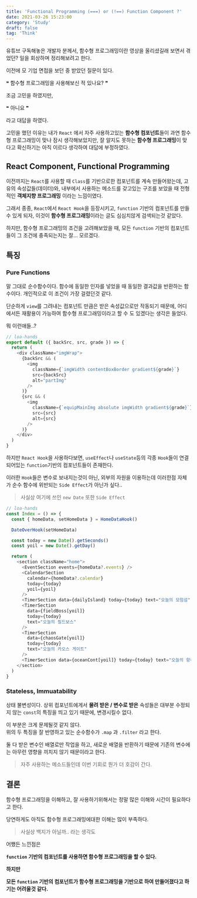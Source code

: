 ```yaml
---
title: 'Functional Programming (===) or (!==) Function Component ?'
date: 2021-03-26 15:23:00
category: 'Study'
draft: false
tag: 'Think'
---
```


유튜브 구독해놓은 개발자 분께서, 함수형 프로그래밍이란 영상을 올리셨길래 보면서 겪었던? 일을 회상하며 정리해보려고 한다.

이전에 모 기업 면접을 보던 중 받았던 질문이 있다.

❝ 함수형 프로그래밍을 사용해보신 적 있나요? ❞

조금 고민을 하였지만,

❝ 아니요 ❞

라고 대답을 하였다.

고민을 했던 이유는 내가 `React` 에서 자주 사용하고있는 **함수형 컴포넌트**들이 과연 함수형 프로그래밍이 맞나 잠시 생각해보았지만, 잘 알지도 못하는 **함수형 프로그래밍**이 맞다고 확신하기는 아직 이르다 생각하여 대답에 부정하였다.

## React Component, Functional Programming

이전까지는 `React`를 사용할 때 `Class`를 기반으로한 컴포넌트를 계속 만들어왔는데, 고유의 속성값들(데이터)와, 내부에서 사용하는 메소드를 갖고있는 구조를 보았을 때 전형적인 **객체지향 프로그래밍** 이라는 느낌이였다.

그래서 종종, `React`에서 `React Hook`을 등장시키고, `function` 기반의 컴포넌트를 만들수 있게 되자, 이것이 **함수형 프로그래밍**이라는 글도 심심치않게 검색되는것 같았다.

하지만, 함수형 프로그래밍의 조건을 고려해보았을 때, 모든 `function` 기반의 컴포넌트들이 그 조건에 충족되는지는 잘... 모르겠다.

## 특징

### Pure Functions

말 그대로 순수함수이다. 함수에 동일한 인자를 넣었을 때 동일한 결과값을 반환하는 함수이다. 개인적으로 이 조건이 가장 걸렸던것 같다.

단순하게 `view`를 그려내는 컴포넌트 만큼은 받은 속성값으로만 작동되기 때문에, 어디에서든 재활용이 가능하여 함수형 프로그래밍이라고 할 수 도 있겠다는 생각은 들었다.

뭐 이런애들..?

```js
// loa-hands
export default ({ backSrc, src, grade }) => {
  return (
    <div className="imgWrap">
      {backSrc && (
        <img
          className={`imgWidth contentBoxBorder gradient${grade}`}
          src={backSrc}
          alt="partImg"
        />
      )}
      {src && (
        <img
          className={`equipMainImg absolute imgWidth gradient${grade}`}
          src={src}
          alt={src}
        />
      )}
    </div>
  )
}
```

하지만 `React Hook`을 사용하다보면, `useEffect`나 `useState`등의 각종 `Hook`들이 연결되어있는 `function`기반의 컴포넌트들이 존재한다.

이러한 `Hook`들은 변수로 보내지는것이 아닌, 외부의 자원을 이용하는데 이러한점 자체가 순수 함수에 위반되는 `Side Effect`가 아닌가 싶다..

> 사실상 여기에 쓰인 `new Date` 또한 `Side Effect`

```js
// loa-hands
const Index = () => {
  const { homeData, setHomeData } = HomeDataHook()

  DateOverHook(setHomeData)

  const today = new Date().getSeconds()
  const yoil = new Date().getDay()

  return (
    <section className="home">
      <EventSection events={homeData?.events} />
      <CalendarSection
        calendar={homeData?.calendar}
        today={today}
        yoil={yoil}
      />
      <TimerSection data={dailyIsland} today={today} text="오늘의 모험섬" />
      <TimerSection
        data={fieldBoss[yoil]}
        today={today}
        text="오늘의 필드보스"
      />
      <TimerSection
        data={chaosGate[yoil]}
        today={today}
        text="오늘의 카오스 게이트"
      />
      <TimerSection data={oceanCont[yoil]} today={today} text="오늘의 항해" />
    </section>
  )
}
```

### Stateless, Immuatability

상태 불변성이다. 상위 컴포넌트에게서 **물려 받은 / 변수로 받은** 속성들은 대부분 수정되지 않는 `const`의 특징을 띄고 있기 때문에, 변경시킬수 없다.

이 부분은 크게 문제될것 같지 않다.  
위의 두 특징을 잘 반영하고 있는 순수함수가 `.map` 과 `.filter` 라고 한다.

둘 다 받은 변수인 배열로만 작업을 하고, 새로운 배열을 반환하기 때문에 기존의 변수에는 아무런 영향을 끼치지 않기 때문이라고 한다.

> 자주 사용하는 메소드들인데 이번 기회로 뭔가 더 호감이 간다.

## 결론

함수형 프로그래밍을 이해하고, 잘 사용하기위해서는 정말 많은 이해와 시간이 필요하다고 한다.

당연하게도 아직도 함수형 프로그래밍에대한 이해는 많이 부족하다.

> 사실상 백지가 아닐까.. 라는 생각도

어쨌든 느낀점은

**`function` 기반의 컴포넌트를 사용하면 함수형 프로그래밍을 할 수 있다.**

**하지만**

**모든 `function` 기반의 컴포넌트가 함수형 프로그래밍을 기반으로 하여 만들어졌다고 하기는 어려울것 같다.**

